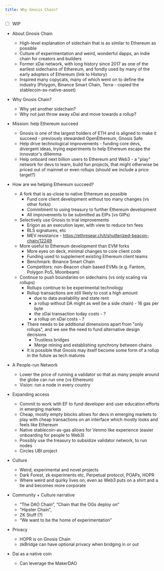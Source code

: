 ```yaml
--- 
title: Why Gnosis Chain?
---
```


- [ ] WIP

- About Gnosis Chain
  - High-level explanation of sidechain that is as similar to Ethereum as possible
  - Culture of experimentation and weird, wonderful dapps, an indie chain for creators and builders
  - Former xDai network, with long history since 2017 as one of the earliest sidechains of Ethereum, and fondly used by many of the early adopters of Ethereum (link to History)
  - Inspired many copycats, many of which went on to define the industry (Polygon, Binance Smart Chain, Terra - copied the stablecoin-as-native-asset)
- Why Gnosis Chain?
  - Why yet another sidechain?
  - Why not just throw away xDai and move towards a rollup?
- Mission: help Ethereum succeed
  - Gnosis is one of the largest holders of ETH and is aligned to make it succeed - previously stewarded OpenEthereum, Gnosis Safe
  - Help drive technological improvements - funding core devs, divergent ideas, trying experiments to help Ethereum escape the innovator's dillemma
  - Help onboard next billion users to Ethereum and Web3 - a "play" network for devs to learn, build fun projects, that might otherwise be priced out of mainnet or even rollups (should we include a price target?)
- How are we helping Ethereum succeed?
  - A fork that is as-close to native Ethereum as possible
    - Fund core client development without too many changes (vs other forks)
    - Commitment to using treasury to further Ethereum development
    - All improvements to be submitted as EIPs (vs GIPs)
  - Selectively use Gnosis to trial improvements
    - Erigon as an execution layer, with view to reduce txn fees
    - BLS signatures, etc
    - MEV resistance - https://ethresear.ch/t/shutterized-beacon-chain/12249 
  - More useful to Ethereum development than EVM forks
    - More eyes on deck, minimal changes to core client code
    - Funding used to supplement existing Ethereum client teams
    - Benchmark: Binance Smart Chain
    - Competitors: non-Beacon chain based EVMs (e.g. Fantom, Polygon PoS, Moonbeam)
  - Continue to push boundaries on sidechains (vs only scaling via rollups)
    - Rollups continue to be experimental technology
    - Rollup transactions are still likely to cost a high amount 
      - due to data availability and state rent
      - a rollup without DA might as well be a side chain) - 16 gas per byte
      - the xDai transaction today costs - ?
      - a rollup on xDai costs - ?
    - There needs to be additional dimensions apart from "only rollups", and we see the need to fund alternative design decisions  
      - Trustless bridges
      - Merge mining and establishing synchrony between chains 
    - It is possible that Gnosis may itself become some form of a rollup in the future as tech matures
- A People-run Network
  - Lower the price of running a validator so that as many people around the globe can run one (vs Ethereum)
  - Vision: run a node in every country
- Expanding access
  - Commit to work with EF to fund developer and user education efforts in emerging markets
  - Cheap, mostly empty blocks allows for devs in emerging markets to play with cheap transactions on an interface which mostly looks and feels like Ethereum
  - Native stablecoin-as-gas allows for Venmo like experience (easier onboarding for people to Web3)
  - Possibly use the treasury to subsidize validator network, to run nodes
  - Circles UBI project
- Culture
  - Weird, experimental and novel projects
  - Dark Forest, zk experiments etc, Perpetual protocol, POAPs, HOPR
  - Where weird and quirky lives on, even as Web3 puts on a shirt and a tie and becomes more corporate

- Community + Culture narrative
  - “The DAO Chain”, “Chain that the OGs deploy on”
  - “Hipster Chain”,
  - ZK Stuff (?)
  - “We want to be the home of experimentation”
- Privacy
  - HOPR is on Gnosis Chain
  - zkBridge can have optional privacy when bridging in or out
- Dai as a native coin
  - Can leverage the MakerDAO 
